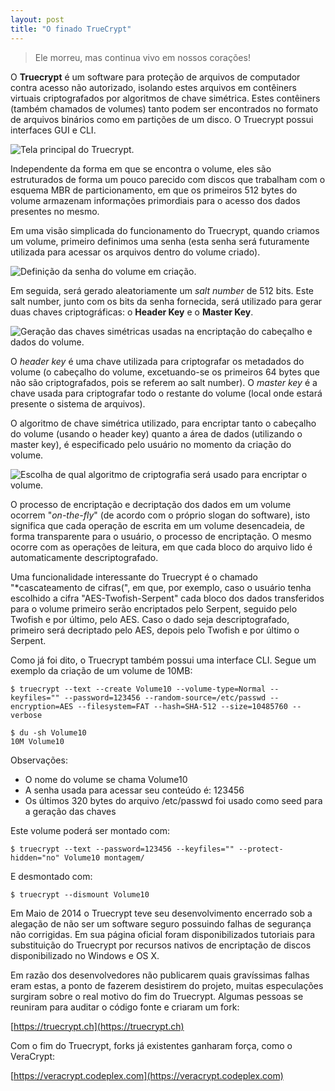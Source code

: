 ```yaml
---
layout: post
title: "O finado TrueCrypt"
---
```


> Ele morreu, mas continua vivo em nossos corações!

O **Truecrypt** é um software para proteção de arquivos de computador contra acesso não autorizado, isolando estes arquivos em contêiners virtuais criptografados por algoritmos de chave simétrica. Estes contêiners (também chamados de volumes) tanto podem ser encontrados no formato de arquivos binários como em partições de um disco. O Truecrypt possui interfaces GUI e CLI.

![Tela principal do Truecrypt.](https://raw.githubusercontent.com/m0blabs/m0blabs.github.io/master/images/2017-01-20/imagem12.png)

Independente da forma em que se encontra o volume, eles são estruturados de forma um pouco parecido com discos que trabalham com o esquema MBR de particionamento, em que os primeiros 512 bytes do volume armazenam informações primordiais para o acesso dos dados presentes no mesmo.

Em uma visão simplicada do funcionamento do Truecrypt, quando criamos um volume, primeiro definimos uma senha (esta senha será futuramente utilizada para acessar os arquivos dentro do volume criado).

![Definição da senha do volume em criação.](https://raw.githubusercontent.com/m0blabs/m0blabs.github.io/master/images/2017-01-20/imagem13.png)

Em seguida, será gerado aleatoriamente um *salt number* de 512 bits. Este salt number, junto com os bits da senha fornecida, será utilizado para gerar duas chaves criptográficas: o **Header Key** e o **Master Key**.

![Geração das chaves simétricas usadas na encriptação do cabeçalho e dados do volume.](https://raw.githubusercontent.com/m0blabs/m0blabs.github.io/master/images/2017-01-20/imagem14.png)

O *header key* é uma chave utilizada para criptografar os metadados do volume (o cabeçalho do volume, excetuando-se os primeiros 64 bytes que não são criptografados, pois se referem ao salt number). O *master key* é a chave usada para criptografar todo o restante do volume (local onde estará presente o sistema de arquivos).

O algoritmo de chave simétrica utilizado, para encriptar tanto o cabeçalho do volume (usando o header key) quanto a área de dados (utilizando o master key), é especificado pelo usuário no momento da criação do volume.

![Escolha de qual algoritmo de criptografia será usado para encriptar o volume.](https://raw.githubusercontent.com/m0blabs/m0blabs.github.io/master/images/2017-01-20/imagem15.png)

O processo de encriptação e decriptação dos dados em um volume ocorrem "*on-the-fly*" (de acordo com o próprio slogan do software), isto significa que cada operação de escrita em um volume desencadeia, de forma transparente para o usuário, o processo de encriptação. O mesmo ocorre com as operações de leitura, em que cada bloco do arquivo lido é automaticamente descriptografado.

Uma funcionalidade interessante do Truecrypt é o chamado "*cascateamento de cifras(", em que, por exemplo, caso o usuário tenha escolhido a cifra "AES-Twofish-Serpent" cada bloco dos dados transferidos para o volume primeiro serão encriptados pelo Serpent, seguido pelo Twofish e por último, pelo AES. Caso o dado seja descriptografado, primeiro será decriptado pelo AES, depois pelo Twofish e por último o Serpent.

Como já foi dito, o Truecrypt também possui uma interface CLI. Segue um exemplo da criação de um volume de 10MB:

```
$ truecrypt --text --create Volume10 --volume-type=Normal --keyfiles="" --password=123456 --random-source=/etc/passwd --encryption=AES --filesystem=FAT --hash=SHA-512 --size=10485760 --verbose

$ du -sh Volume10
10M Volume10
```

Observações:

* O nome do volume se chama Volume10
* A senha usada para acessar seu conteúdo é: 123456
* Os últimos 320 bytes do arquivo /etc/passwd foi usado como seed para a geração das chaves

Este volume poderá ser montado com:

```
$ truecrypt --text --password=123456 --keyfiles="" --protect-hidden="no" Volume10 montagem/
```

E desmontado com:

```
$ truecrypt --dismount Volume10
```

Em Maio de 2014 o Truecrypt teve seu desenvolvimento encerrado sob a alegação de não ser um software seguro possuindo falhas de segurança não corrigidas. Em sua página oficial foram disponibilizados tutoriais para substituição do Truecrypt por recursos nativos de encriptação de discos disponibilizado no Windows e OS X.

Em razão dos desenvolvedores não publicarem quais gravíssimas falhas eram estas, a ponto de fazerem desistirem do projeto, muitas especulações surgiram sobre o real motivo do fim do Truecrypt. Algumas pessoas se reuniram para auditar o código fonte e criaram um fork:

[https://truecrypt.ch](https://truecrypt.ch)

Com o fim do Truecrypt, forks já existentes ganharam força, como o VeraCrypt:

[https://veracrypt.codeplex.com](https://veracrypt.codeplex.com)

